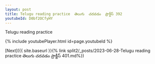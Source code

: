 ```yaml
---
layout: post
title: Telugu reading practice  తెలుగు  చదవడం  ప్రాక్టీస్ 392
youtubeId: D0bf2OCfyHY
---
```

 
 
Telugu reading practice
 
 
 
 
 


{% include youtubePlayer.html id=page.youtubeId %}
 
[Next]({{ site.baseurl }}{% link  split2/_posts/2023-06-28-Telugu reading practice  తెలుగు  చదవడం  ప్రాక్టీస్ 401.md%})
 
